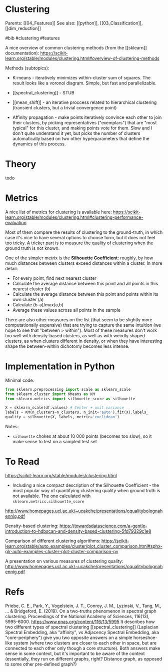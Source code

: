 # Clustering

Parents: [[04_Features]]
See also: [[python]], [[03_Classification]], [[dim_reduction]]

#bib #clustering #features


A nice overview of common clustering methods (from the [[sklearn]] documentation):
https://scikit-learn.org/stable/modules/clustering.html#overview-of-clustering-methods

Methods (subtopics):
* K-means - iteratively minimizes within-cluster sum of squares. The result looks like a voronoi diagram. Simple, but fast and parallelizable.

* [[spectral_clustering]] - STUB
* [[mean_shift]] - an iterative proccess related to hierarchical clustering (transient clusters, but a trivial convergence point)
* Affinity propagation - make points iteratively convince each other to join their clusters, by picking representatives ("exemplars") that are "most typical" for this cluster, and making points vote for them. Slow and I don't quite understand it yet, but picks the number of clusters automatically based on two other hyperparameters that define the dynamics of this process.

# Theory

todo

# Metrics

A nice list of metrics for clustering is available here:
https://scikit-learn.org/stable/modules/clustering.html#clustering-performance-evaluation

Most of them compare the results of clustering to the ground-truth, in which case it's nice to have several options to choose form, but it does not feel too tricky. A tricker part is to measure the quality of clustering when the ground truth is not known.

One of the simpler metrix is the **Silhouette Coefficient**: roughly, by how much distances between clusters exceed distances within a cluster. In more detail:
* For every point, find next nearest cluster
* Calculate the average distance between this point and all points in this nearest cluster (b)
* Calculate the average distance between this point and points within its own cluster (a)
* Calculate (b-a)/max(a,b)
* Average these values across all points in the sample

There are also other measures on the list (that seem to be slightly more computationally expensive) that are trying to capture the same intuition (we hope to see that "between > within"). Most of these measures don't work too well with density-based clusters, as well as with weirdly shaped clusters, as when clusters different in density, or when they have interesting shape the between-within dichotomy becomes less intense.

# Implementation in Python

Minimal code:
```python
from sklearn.preprocessing import scale as sklearn_scale
from sklearn.cluster import KMeans as KM
from sklearn.metrics import silhouette_score as silhouette

X = sklearn_scale(df.values) # Center + unit variance
labels = KM(n_clusters=n_clusters, n_init='auto').fit(X).labels_
quality = silhouette(X, labels, metric='euclidean')
```
Notes:
* `silhouette` chokes at about 10 000 points (becomes too slow), so it make sense to test on a sampled test set

# To Read

https://scikit-learn.org/stable/modules/clustering.html
* Including a nice compact description of the Silhouette Coefficient - the most popular way of quantifying clustering quality when ground truth is not available. The one calculated with `sklearn.metrics.silhouette_score`

http://www.homepages.ucl.ac.uk/~ucakche/presentations/cqualitybolognahennig.pdf

Density-based clustering:
https://towardsdatascience.com/a-gentle-introduction-to-hdbscan-and-density-based-clustering-5fd79329c1e8

Comparison of different clustering algorithms:
https://scikit-learn.org/stable/auto_examples/cluster/plot_cluster_comparison.html#sphx-glr-auto-examples-cluster-plot-cluster-comparison-py

A presentation on various measures of clustering quality: http://www.homepages.ucl.ac.uk/~ucakche/presentations/cqualitybolognahennig.pdf

# Refs

Priebe, C. E., Park, Y., Vogelstein, J. T., Conroy, J. M., Lyzinski, V., Tang, M., ... & Bridgeford, E. (2019). On a two-truths phenomenon in spectral graph clustering. Proceedings of the National Academy of Sciences, 116(13), 5995-6000. https://www.pnas.org/content/116/13/5995
It describes how two different types of spectral clustering [[spectral_clustering]] (Laplacian Spectral Embedding, aka "affinity", vs Adjacency Spectral Embedding, aka "core-periphery") give you two opposite answers on a simple horseshoe-like system (where two clusters are closer to each other in space, but are connected to each other only though a core structure). Both answers make sense in some context, but it's important to be aware of the context (essentially, they run on different graphs, right? Distance graph, as opposed to some other pre-defined graph?)